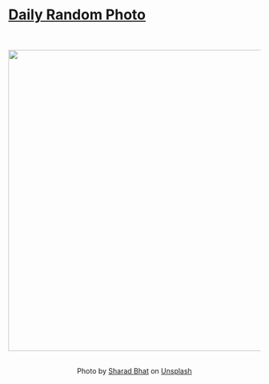 # [Daily Random Photo](https://www.dailyrandomphoto.com/)

<div align="center">
  <br>
  <br>
  <a href="https://www.dailyrandomphoto.com/p/2024/2024-11-18/"><img src="https://images.unsplash.com/photo-1730435136320-1410fa8bed02?crop=entropy&cs=tinysrgb&fit=max&fm=jpg&ixid=M3w3NzUwOHwwfDF8cmFuZG9tfHx8fHx8fHx8MTczMTg5MDYxNHw&ixlib=rb-4.0.3&q=80&w=1080" width="600px"></a>
  <br>
  <br>
  <p class="has-text-grey">Photo by <a href="https://unsplash.com/@sharadmbhat?utm_source=Daily%20Random%20Photo&amp;utm_medium=referral" target="_blank" rel="noopener noreferrer">Sharad Bhat</a> on <a href="https://unsplash.com/photos/a-group-of-pillars-in-a-courtyard-with-a-sky-background-3IeUSm_O3dU?utm_source=Daily%20Random%20Photo&amp;utm_medium=referral" target="_blank" rel="noopener noreferrer">Unsplash</a></p>
</div>
